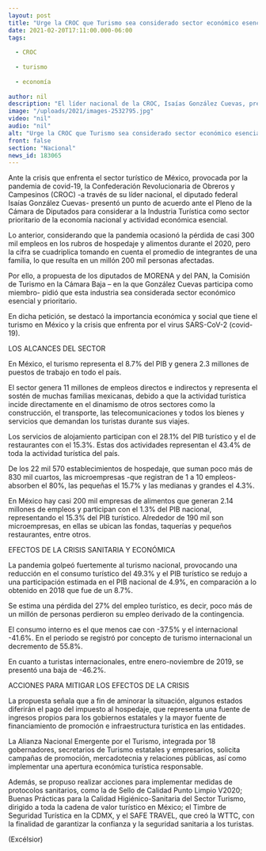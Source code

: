 ```yaml
---
layout: post
title: "Urge la CROC que Turismo sea considerado sector económico esencial y prioritario"
date: 2021-02-20T17:11:00.000-06:00
tags:
  
  - CROC
  
  - turismo
  
  - economía
  
author: nil
description: "El líder nacional de la CROC, Isaías González Cuevas, presentó una propuesta para rescatar los más de 300 mil empleos perdidos en la industria del turismo por la covid-19"
image: "/uploads/2021/images-2532795.jpg"
video: "nil"
audio: "nil"
alt: "Urge la CROC que Turismo sea considerado sector económico esencial y prioritario"
front: false
section: "Nacional"
news_id: 183065
---
```


Ante la crisis que enfrenta el sector turístico de México, provocada por la pandemia de covid-19, la Confederación Revolucionaria de Obreros y Campesinos (CROC) -a través de su líder nacional, el diputado federal Isaías González Cuevas- presentó un punto de acuerdo ante el Pleno de la Cámara de Diputados para considerar a la Industria Turística como sector prioritario de la economía nacional y actividad económica esencial.

Lo anterior, considerando que la pandemia ocasionó la pérdida de casi 300 mil empleos en los rubros de hospedaje y alimentos durante el 2020, pero la cifra se cuadriplica tomando en cuenta el promedio de integrantes de una familia, lo que resulta en un millón 200 mil personas afectadas.

Por ello, a propuesta de los diputados de MORENA y del PAN, la Comisión de Turismo en la Cámara Baja – en la que González Cuevas participa como miembro- pidió que esta industria sea considerada sector económico esencial y prioritario.

En dicha petición, se destacó la importancia económica y social que tiene el turismo en México y la crisis que enfrenta por el virus SARS-CoV-2 (covid-19).

LOS ALCANCES DEL SECTOR

En México, el turismo representa el 8.7% del PIB y genera 2.3 millones de puestos de trabajo en todo el país.

El sector genera 11 millones de empleos directos e indirectos y representa el sostén de muchas familias mexicanas, debido a que la actividad turística incide directamente en el dinamismo de otros sectores como la construcción, el transporte, las telecomunicaciones y todos los bienes y servicios que demandan los turistas durante sus viajes.

Los servicios de alojamiento participan con el 28.1% del PIB turístico y el de restaurantes con el 15.3%. Estas dos actividades representan el 43.4% de toda la actividad turística del país.

De los 22 mil 570 establecimientos de hospedaje, que suman poco más de 830 mil cuartos, las microempresas -que registran de 1 a 10 empleos- absorben el 80%, las pequeñas el 15.7% y las medianas y grandes el 4.3%.

En México hay casi 200 mil empresas de alimentos que generan 2.14 millones de empleos y participan con el 1.3% del PIB nacional, representando el 15.3% del PIB turístico. Alrededor de 190 mil son microempresas, en ellas se ubican las fondas, taquerías y pequeños restaurantes, entre otros.

EFECTOS DE LA CRISIS SANITARIA Y ECONÓMICA
 

La pandemia golpeó fuertemente al turismo nacional, provocando una reducción en el consumo turístico del 49.3% y el PIB turístico se redujo a una participación estimada en el PIB nacional de 4.9%, en comparación a lo obtenido en 2018 que fue de un 8.7%.

Se estima una pérdida del 27% del empleo turístico, es decir, poco más de un millón de personas perdieron su empleo derivado de la contingencia.

El consumo interno es el que menos cae con -37.5% y el internacional -41.6%. En el periodo se registró por concepto de turismo internacional un decremento de 55.8%.

En cuanto a turistas internacionales, entre enero-noviembre de 2019, se presentó una baja de -46.2%.

ACCIONES PARA MITIGAR LOS EFECTOS DE LA CRISIS
 

La propuesta señala que a fin de aminorar la situación, algunos estados diferirán el pago del impuesto al hospedaje, que representa una fuente de ingresos propios para los gobiernos estatales y la mayor fuente de financiamiento de promoción e infraestructura turística en las entidades.

La Alianza Nacional Emergente por el Turismo, integrada por 18 gobernadores, secretarios de Turismo estatales y empresarios, solicita campañas de promoción, mercadotecnia y relaciones públicas, así como implementar una apertura económica turística responsable.

Además, se propuso realizar acciones para implementar medidas de protocolos sanitarios, como la de Sello de Calidad Punto Limpio V2020; Buenas Prácticas para la Calidad Higiénico-Sanitaria del Sector Turismo, dirigido a toda la cadena de valor turístico en México; el Timbre de Seguridad Turística en la CDMX, y el SAFE TRAVEL, que creó la WTTC, con la finalidad de garantizar la confianza y la seguridad sanitaria a los turistas.

(Excélsior)